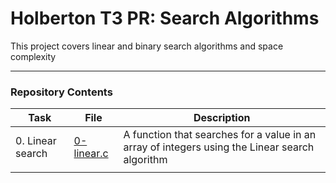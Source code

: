 <h1> Holberton T3 PR: Search Algorithms </h1>

This project covers linear and binary search algorithms and space complexity

---

<h3> Repository Contents </h3>

| Task | File | Description |
| ----- | ----- | ----- |
| 0. Linear search | [0-linear.c]() | A function that searches for a value in an array of integers using the Linear search algorithm |
|  | []() |  |
